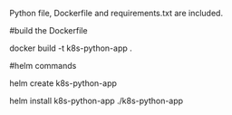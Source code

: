 Python file, Dockerfile and requirements.txt are included. 

#build the Dockerfile

docker build -t k8s-python-app .

#helm commands

helm create k8s-python-app

helm install k8s-python-app ./k8s-python-app
